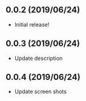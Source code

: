 ## 0.0.2 (2019/06/24)
* Initial release!
## 0.0.3 (2019/06/24)
* Update description
## 0.0.4 (2019/06/24)
* Update screen shots